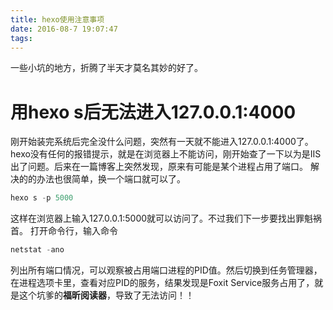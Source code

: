 ```yaml
---
title: hexo使用注意事项
date: 2016-08-7 19:07:47
tags: 
---
```


一些小坑的地方，折腾了半天才莫名其妙的好了。
<!--more-->

# 用hexo s后无法进入127.0.0.1:4000

刚开始装完系统后完全没什么问题，突然有一天就不能进入127.0.0.1:4000了。hexo没有任何的报错提示，就是在浏览器上不能访问，刚开始查了一下以为是IIS出了问题。后来在一篇博客上突然发现，原来有可能是某个进程占用了端口。
解决的的办法也很简单，换一个端口就可以了。
```cpp
hexo s -p 5000
```
这样在浏览器上输入127.0.0.1:5000就可以访问了。不过我们下一步要找出罪魁祸首。
打开命令行，输入命令
```cpp
netstat -ano
```
列出所有端口情况，可以观察被占用端口进程的PID值。然后切换到任务管理器，在进程选项卡里，查看对应PID的服务，结果发现是Foxit Service服务占用了，就是这个坑爹的**福昕阅读器**，导致了无法访问！！